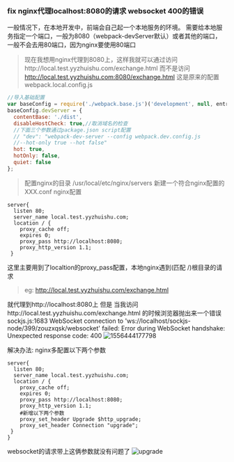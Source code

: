 ###  fix nginx代理localhost:8080的请求 websocket 400的错误
一般情况下，在本地开发中，前端会自己起一个本地服务的环境。
需要给本地服务指定一个端口，一般为8080（webpack-devServer默认）或者其他的端口，一般不会去用80端口，因为nginx要使用80端口
> 现在我想用nginx代理到8080上，这样我就可以通过访问http://local.test.yyzhuishu.com/exchange.html
而不是访问
http://local.test.yyzhuishu.com:8080/exchange.html
这是原来的配置
webpack.local.config.js
```javascript
//导入基础配置
var baseConfig = require('./webpack.base.js')('development', null, entryLocal);
baseConfig.devServer = {
  contentBase: './dist',
  disableHostCheck: true,//取消域名的检查
  //下面三个参数通过package.json script配置
  // "dev": "webpack-dev-server --config webpack.dev.config.js 
  //--hot-only true --hot false"
  hot: true,
  hotOnly: false,
  quiet: false
};
```
> 配置nginx的目录 /usr/local/etc/nginx/servers 新建一个符合nginx配置的 XXX.conf
nginx配置
```shell
server{
  listen 80;
  server_name local.test.yyzhuishu.com;
  location / {
    proxy_cache off;
    expires 0;
    proxy_pass http://localhost:8080;
    proxy_http_version 1.1;
 }
```
这里主要用到了localtion的proxy_pass配置，本地nginx遇到(匹配 /)根目录的请求
>eg:  http://local.test.yyzhuishu.com/exchange.html

就代理到http://localhost:8080上
但是 当我访问http://local.test.yyzhuishu.com/exchange.html 的时候浏览器抛出来一个错误
sockjs.js:1683 WebSocket connection to 'ws://localhost/sockjs-node/399/zouzxqsk/websocket' failed: Error during WebSocket handshake: Unexpected response code: 400
![1556444177798](https://user-images.githubusercontent.com/11674767/56862744-dc3bad00-69e0-11e9-9f76-2217e6fd5720.jpg)

解决办法:
nginx多配置以下两个参数
```shell
server{
  listen 80;
  server_name local.test.yyzhuishu.com;
  location / {
    proxy_cache off;
    expires 0;
    proxy_pass http://localhost:8080;
    proxy_http_version 1.1;
    #新增以下两个参数
    proxy_set_header Upgrade $http_upgrade;
    proxy_set_header Connection "upgrade";
 }
}
```
websocket的请求带上这俩参数就没有问题了
![upgrade](https://user-images.githubusercontent.com/11674767/56862745-e52c7e80-69e0-11e9-93ee-447e151d7d6f.jpg)


